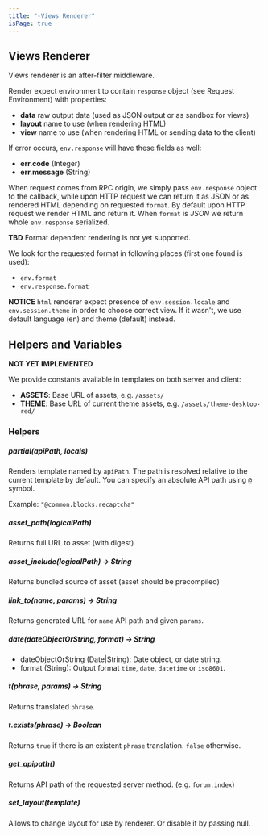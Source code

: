 ```yaml
---
title: "-Views Renderer"
isPage: true
---
```



Views Renderer
--------------

Views renderer is an after-filter middleware.

Render expect environment to contain `response` object (see Request Environment)
with properties:

- **data** raw output data (used as JSON output or as sandbox for views)
- **layout** name to use (when rendering HTML)
- **view** name to use (when rendering HTML or sending data to the client)

If error occurs, `env.response` will have these fields as well:

- **err.code** (Integer)
- **err.message** (String)

When request comes from RPC origin, we simply pass `env.response` object to the
callback, while upon HTTP request we can return it as JSON or as rendered HTML
depending on requested `format`. By default upon HTTP request we render HTML and
return it. When `format` is *JSON* we return whole `env.response` serialized.

**TBD** Format dependent rendering is not yet supported.

We look for the requested format in following places (first one found is used):

- `env.format`
- `env.response.format`


**NOTICE** `html` renderer expect presence of `env.session.locale` and
`env.session.theme` in order to choose correct view. If it wasn't, we use
default language (en) and theme (default) instead.


## Helpers and Variables

**NOT YET IMPLEMENTED**

We provide constants available in templates on both server and client:

- **ASSETS**: Base URL of assets, e.g. `/assets/`
- **THEME**: Base URL of current theme assets, e.g. `/assets/theme-desktop-red/`

### Helpers

##### partial(apiPath, locals)

Renders template named by `apiPath`. The path is resolved relative to the current
template by default. You can specify an absolute API path using `@` symbol.

Example: `"@common.blocks.recaptcha"`

##### asset_path(logicalPath)

Returns full URL to asset (with digest)

##### asset_include(logicalPath) -> String

Returns bundled source of asset (asset should be precompiled)

##### link_to(name, params) -> String

Returns generated URL for `name` API path and given `params`.

##### date(dateObjectOrString, format) -> String

- dateObjectOrString (Date|String): Date object, or date string.
- format (String): Output format `time`, `date`, `datetime` or `iso8601`.

##### t(phrase, params) -> String

Returns translated `phrase`.

##### t.exists(phrase) -> Boolean

Returns `true` if there is an existent `phrase` translation. `false` otherwise.

##### get_apipath()

Returns API path of the requested server method. (e.g. `forum.index`)

##### set_layout(template)

Allows to change layout for use by renderer. Or disable it by passing null.
